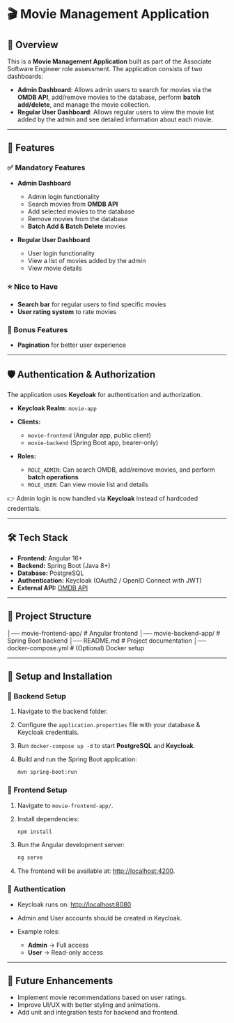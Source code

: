 

# 🎬 Movie Management Application

## 📌 Overview

This is a **Movie Management Application** built as part of the Associate Software Engineer role assessment. The application consists of two dashboards:

* **Admin Dashboard**: Allows admin users to search for movies via the **OMDB API**, add/remove movies to the database, perform **batch add/delete**, and manage the movie collection.
* **Regular User Dashboard**: Allows regular users to view the movie list added by the admin and see detailed information about each movie.

---

## 🚀 Features

### ✅ Mandatory Features

* **Admin Dashboard**

  * Admin login functionality
  * Search movies from **OMDB API**
  * Add selected movies to the database
  * Remove movies from the database
  * **Batch Add & Batch Delete** movies

* **Regular User Dashboard**

  * User login functionality
  * View a list of movies added by the admin
  * View movie details

### ⭐ Nice to Have

* **Search bar** for regular users to find specific movies
* **User rating system** to rate movies

### 🎯 Bonus Features

* **Pagination** for better user experience

---

## 🛡️ Authentication & Authorization

The application uses **Keycloak** for authentication and authorization.

* **Keycloak Realm:** `movie-app`
* **Clients:**

  * `movie-frontend` (Angular app, public client)
  * `movie-backend` (Spring Boot app, bearer-only)
* **Roles:**

  * `ROLE_ADMIN`: Can search OMDB, add/remove movies, and perform **batch operations**
  * `ROLE_USER`: Can view movie list and details

👉 Admin login is now handled via **Keycloak** instead of hardcoded credentials.

---

## 🛠️ Tech Stack

* **Frontend:** Angular 16+
* **Backend:** Spring Boot (Java 8+)
* **Database:** PostgreSQL
* **Authentication:** Keycloak (OAuth2 / OpenID Connect with JWT)
* **External API:** [OMDB API](https://www.omdbapi.com/)

---

## 📂 Project Structure

│── movie-frontend-app/ # Angular frontend
│── movie-backend-app/ # Spring Boot backend
│── README.md # Project documentation
│── docker-compose.yml # (Optional) Docker setup

---

## 🔧 Setup and Installation

### 🔹 Backend Setup

1. Navigate to the backend folder.
2. Configure the `application.properties` file with your database & Keycloak credentials.
3. Run `docker-compose up -d` to start **PostgreSQL** and **Keycloak**.
4. Build and run the Spring Boot application:

   ```bash
   mvn spring-boot:run
   ```

### 🔹 Frontend Setup

1. Navigate to `movie-frontend-app/`.
2. Install dependencies:

   ```bash
   npm install
   ```
3. Run the Angular development server:

   ```bash
   ng serve
   ```
4. The frontend will be available at: [http://localhost:4200](http://localhost:4200).

### 🔹 Authentication

* Keycloak runs on: [http://localhost:8080](http://localhost:8080)
* Admin and User accounts should be created in Keycloak.
* Example roles:

  * **Admin** → Full access
  * **User** → Read-only access

---

## 📌 Future Enhancements

* Implement movie recommendations based on user ratings.
* Improve UI/UX with better styling and animations.
* Add unit and integration tests for backend and frontend.

